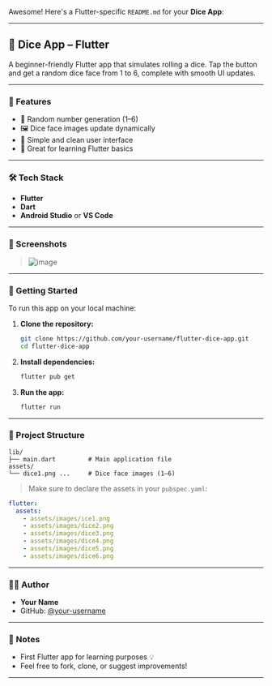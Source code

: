Awesome! Here's a Flutter-specific `README.md` for your **Dice App**:

---

## 🎲 Dice App – Flutter

A beginner-friendly Flutter app that simulates rolling a dice. Tap the button and get a random dice face from 1 to 6, complete with smooth UI updates.

---

### 📱 Features

* 🎯 Random number generation (1–6)
* 🖼️ Dice face images update dynamically
* 🧼 Simple and clean user interface
* 🧪 Great for learning Flutter basics

---

### 🛠️ Tech Stack

* **Flutter**
* **Dart**
* **Android Studio** or **VS Code**

---

### 📸 Screenshots

>![image](https://github.com/user-attachments/assets/4803b3a9-b3ef-4d2b-b225-a7c3d9a8dd72)


---

### 🚀 Getting Started

To run this app on your local machine:

1. **Clone the repository:**

   ```bash
   git clone https://github.com/your-username/flutter-dice-app.git
   cd flutter-dice-app
   ```

2. **Install dependencies:**

   ```bash
   flutter pub get
   ```

3. **Run the app:**

   ```bash
   flutter run
   ```

---

### 📁 Project Structure

```
lib/
├── main.dart         # Main application file
assets/
└── dice1.png ...     # Dice face images (1–6)
```

> Make sure to declare the assets in your `pubspec.yaml`:

```yaml
flutter:
  assets:
    - assets/images/ice1.png
    - assets/images/dice2.png
    - assets/images/dice3.png
    - assets/images/dice4.png
    - assets/images/dice5.png
    - assets/images/dice6.png
```

---

### 🙋‍♂️ Author

* **Your Name**
* GitHub: [@your-username](https://github.com/jeevanandham06)

---

### 📌 Notes

* First Flutter app for learning purposes 💡
* Feel free to fork, clone, or suggest improvements!

---


